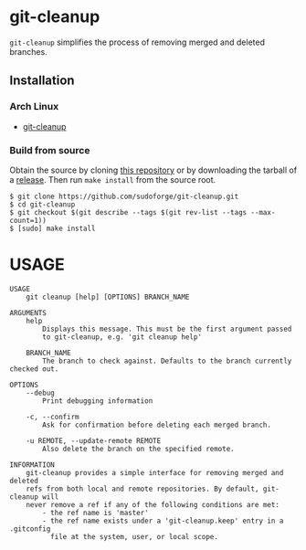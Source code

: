# git-cleanup

`git-cleanup` simplifies the process of removing merged and deleted branches.

## Installation

### Arch Linux

* [git-cleanup][aurpkg]

[aurpkg]: https://aur.archlinux.org/packages/git-cleanup

### Build from source

Obtain the source by cloning [this repository][repo-uri] or by downloading the
tarball of a [release][repo-releases]. Then run `make install` from the source
root.

```
$ git clone https://github.com/sudoforge/git-cleanup.git
$ cd git-cleanup
$ git checkout $(git describe --tags $(git rev-list --tags --max-count=1))
$ [sudo] make install
```

[repo-uri]: https://github.com/sudoforge/git-cleanup.git
[repo-releases]: https://github.com/sudoforge/git-cleanup/releases

# USAGE

```
USAGE
    git cleanup [help] [OPTIONS] BRANCH_NAME

ARGUMENTS
    help
        Displays this message. This must be the first argument passed
        to git-cleanup, e.g. 'git cleanup help'

    BRANCH_NAME
        The branch to check against. Defaults to the branch currently checked out.

OPTIONS
    --debug
        Print debugging information

    -c, --confirm
        Ask for confirmation before deleting each merged branch.

    -u REMOTE, --update-remote REMOTE
        Also delete the branch on the specified remote.

INFORMATION
    git-cleanup provides a simple interface for removing merged and deleted
    refs from both local and remote repositories. By default, git-cleanup will
    never remove a ref if any of the following conditions are met:
        - the ref name is 'master'
        - the ref name exists under a 'git-cleanup.keep' entry in a .gitconfig
          file at the system, user, or local scope.
```
